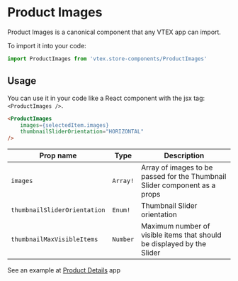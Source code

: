 # Product Images
Product Images is a canonical component that any VTEX app can import.

To import it into your code: 
```js
import ProductImages from 'vtex.store-components/ProductImages'
```

## Usage
You can use it in your code like a React component with the jsx tag: `<ProductImages />`. 
```html
<ProductImages  
    images={selectedItem.images}
    thumbnailSliderOrientation="HORIZONTAL"
/>
```

| Prop name                    | Type       | Description                                                                 |
| ---------------------------- | ---------- | --------------------------------------------------------------------------- |
| `images`                     | `Array!`   | Array of images to be passed for the Thumbnail Slider component as a props  |
| `thumbnailSliderOrientation` | `Enum!`    | Thumbnail Slider orientation                                                |
| `thumbnailMaxVisibleItems`   | `Number`   | Maximum number of visible items that should be displayed by the Slider      |

See an example at [Product Details](https://github.com/vtex-apps/product-details/blob/master/react/ProductDetails.js#L39) app
